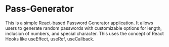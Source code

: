 # Pass-Generator
This is a simple React-based Password Generator application. It allows users to generate random passwords with customizable options for length, inclusion of numbers, and special character.
This uses the concept of React Hooks like useEffect, useRef, useCallback.
